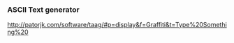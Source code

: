 ### ASCII Text generator
http://patorjk.com/software/taag/#p=display&f=Graffiti&t=Type%20Something%20

